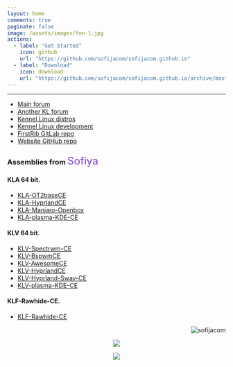 ```yaml
---
layout: home
comments: true
paginate: false
image: /assets/images/fon-1.jpg
actions:
  - label: "Get Started"
    icon: github
    url: "https://github.com/sofijacom/sofijacom.github.io"
  - label: "Download"
    icon: download
    url: "https://github.com/sofijacom/sofijacom.github.io/archive/master.zip"
---
```



<hr>

<ul class="podcast-links">
  <li><a href="https://forum.puppylinux.com/viewforum.php?f=228" title="">Main forum</a></li>
  <li><a href="https://kennel-linux.rockedge.org/" title="">Another KL forum</a></li>
  <li><a href="https://forum.puppylinux.com/viewforum.php?f=231" title="">Kennel Linux distros</a></li>
  <li><a href="https://forum.puppylinux.com/viewforum.php?f=194" title="">Kennel Linux development</a></li>
  <li><a href="https://gitlab.com/firstrib/firstrib" title="">FirstRib GitLab repo</a></li>
  <li><a href="https://github.com/sofijacom/sofijacom.github.io" title="">Website GitHub repo</a></li>
</ul>


### Assemblies from <span style="color:#8039d8;font-style:normal;font-weight:400;font-size:24px">Sofiya</span>

#### KLA 64 bit.


- [KLA-OT2baseCE](https://github.com/sofijacom/KLA-OT2baseCE)
- [KLA-HyprlandCE](https://github.com/sofijacom/KLA-Hyprland)
- [KLA-Manjaro-Openbox](https://github.com/sofijacom/KLA-Manjaro-Openbox)
- [KLA-plasma-KDE-CE](https://github.com/sofijacom/KLA-plasma-KDE-CE)


#### KLV 64 bit.


- [KLV-Spectrwm-CE](https://github.com/sofijacom/KLV-Spectrwm-CE)
- [KLV-BspwmCE](https://github.com/sofijacom/KLV-BspwmCE)
- [KLV-AwesomeCE](https://github.com/sofijacom/KLV-AwesomeCE)
- [KLV-HyprlandCE](https://github.com/sofijacom/KLV-HyprlandCE)
- [KLV-Hyprland-Sway-CE](https://github.com/sofijacom/KLV-Hyprland-Sway-CE)
- [KLV-plasma-KDE-CE](https://github.com/sofijacom/KLV-plasma-KDE-CE)


#### KLF-Rawhide-CE.


- [KLF-Rawhide-CE](https://github.com/sofijacom/KLF-Rawhide-CE)
  
 
<p align="right"> <img src="https://komarev.com/ghpvc/?username=sofijacom&label=Profile%20views&color=blueviolet&size=24&style=flat" alt="sofijacom" /> </p>


<p align="center">
  
  <img src="https://github.com/user-attachments/assets/6c640e94-03b1-4425-8345-e8bde37252a5" />  
</p>

<p align="center">
	<a href="https://github.com/sofijacom/sofijacom.github.io/blob/master/LICENSE"><img src="https://img.shields.io/static/v1.svg?style=for-the-badge&label=License&message=MIT&logoColor=d9e0ee&colorA=363a4f&colorB=b7bdf8"/></a>
</p>

